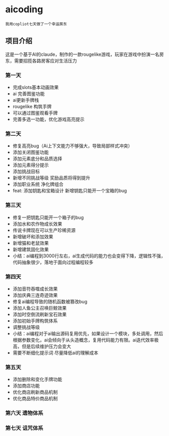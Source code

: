 # aicoding
`我用copliot七天做了一个幸运房东`

## 项目介绍
这是一个基于AI的claude，制作的一款rougelike游戏，玩家在游戏中扮演一名房东，需要招揽各路房客应对生活压力

### 第一天
- 完成slots基本动画效果
- ai 完善图鉴功能
- ai更新手牌栈
- rougelike 构筑手牌
- 可以通过图鉴观看手牌
- 完善多选一功能，优化游戏高亮提示

### 第二天
- 修复高亮bug（Ai上下文能力不够强大，导致局部样式冲突）
- 添加关闭图鉴功能
- 添加元素底分和品质选择
- 添加元素得分提示
- 添加挑战目标
- 新增不同挑战等级 奖励品质将得到提升
- 添加职业系统 净化牌组合
- feat: 添加钥匙和宝箱设计 新增钥匙只能开一个宝箱的bug

### 第三天
- 修复一把钥匙只能开一个箱子的bug
- 添加水和农作物成长效果
- 传说卡牌现在可以生产珍稀资源
- 新增破坏和添加效果
- 新增猫和老鼠效果
- 新增建筑固化效果
- 小结：ai编程到3000行左右，ai生成代码的能力也会变得下降，逻辑性不强，代码抽象很少，落地于面向过程编程较多

### 第四天
- 添加音符吞噬成长效果
- 添加庆典三连奇迹效果
- 修复ai编程导致的随机函数被篡改bug
- 添加人鱼公主召唤巨鲸效果
- 添加时空倒流刷新宝石效果
- 添加初始手牌构筑体系
- 调整挑战等级
- 小结：ai编程对于ai输出源码复用优先，如果设计一个模块，多处调用，然后根据参数变化，ai会倾向于从头造概念，复用代码能力有限。ai迭代效率极高，但是后续维护压力会变大
- 需要不断细化提示词  尽量降低ai的理解成本

### 第五天
- 添加删除和变化手牌功能
- 添加商店功能
- 优化商店刷新商品机制
- 优化商品特价商品机制

### 第六天 遗物体系

### 第七天 诅咒体系